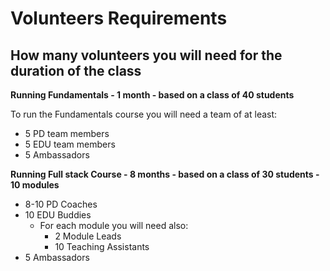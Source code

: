 # Volunteers Requirements



## How many volunteers you will need for the duration of the class

**Running Fundamentals - 1 month - based on a class of 40 students**

To run the Fundamentals course you will need a team of at least:

* 5 PD team members
* 5 EDU team members
* 5 Ambassadors

**Running Full stack Course - 8 months - based on a class of 30 students - 10 modules**

* 8-10 PD Coaches
* 10 EDU Buddies
  * For each module you will need also:
    * 2 Module Leads
    * 10 Teaching Assistants
* 5 Ambassadors
